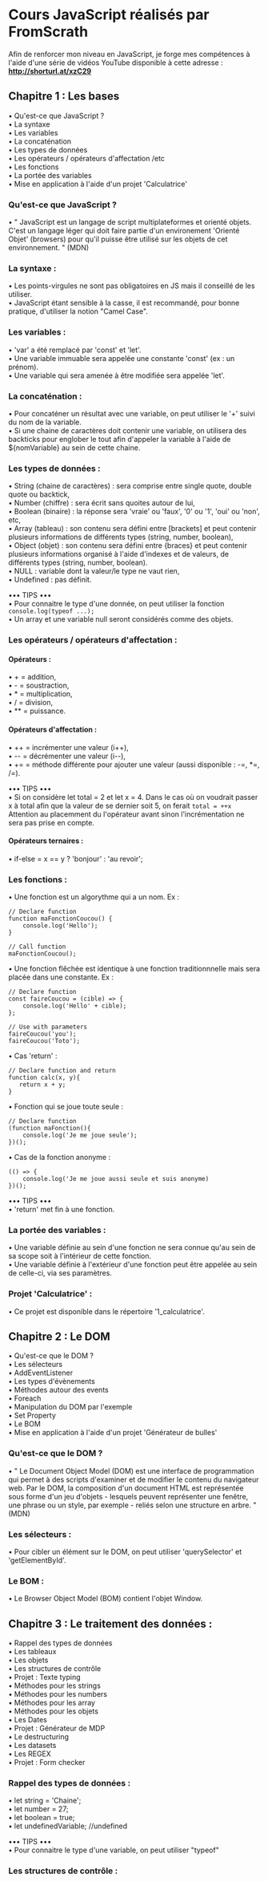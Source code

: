 # Cours JavaScript réalisés par FromScrath 

Afin de renforcer mon niveau en JavaScript, je forge mes compétences à l'aide d'une série de vidéos YouTube disponible à cette adresse : 
__http://shorturl.at/xzC29__

## Chapitre 1 : Les bases    

• Qu'est-ce que JavaScript ?       
• La syntaxe    
• Les variables    
• La concaténation    
• Les types de données    
• Les opérateurs / opérateurs d'affectation /etc  
• Les fonctions    
• La portée des variables      
• Mise en application à l'aide d'un projet 'Calculatrice'   


### Qu'est-ce que JavaScript ?   

• " JavaScript est un langage de script multiplateformes et orienté objets. C'est un langage léger qui doit faire partie d'un environement 'Orienté Objet' (browsers) pour qu'il puisse être utilisé sur les objets de cet environnement. " (MDN)

### La syntaxe :   

• Les points-virgules ne sont pas obligatoires en JS mais il conseillé de les utiliser.     
• JavaScript étant sensible à la casse, il est recommandé, pour bonne pratique, d'utiliser la notion "Camel Case".    

### Les variables :   

• 'var' a été remplacé par 'const' et 'let'.   
• Une variable immuable sera appelée une constante 'const' (ex : un prénom).    
• Une variable qui sera amenée à être modifiée sera appelée 'let'.    

### La concaténation :    

• Pour concaténer un résultat avec une variable, on peut utiliser le '+' suivi du nom de la variable.   
• Si une chaine de caractères doit contenir une variable, on utilisera des backticks pour englober le tout afin d'appeler la variable à l'aide de ${nomVariable} au sein de cette chaine.      

### Les types de données :   

• String (chaine de caractères)  : sera comprise entre single quote, double quote ou backtick,      
• Number (chiffre) : sera écrit sans quoites autour de lui,     
• Boolean (binaire) : la réponse sera 'vraie' ou 'faux', '0' ou '1', 'oui' ou 'non', etc,     
• Array (tableau) : son contenu sera défini entre [brackets] et peut contenir plusieurs informations de différents types (string, number, boolean),    
• Object (objet) : son contenu sera défini entre {braces} et peut contenir plusieurs informations organisé à l'aide d'indexes et de valeurs, de différents types (string, number, boolean).     
• NULL : variable dont la valeur/le type ne vaut rien,      
• Undefined : pas définit. 


••• TIPS •••    
• Pour connaitre le type d'une donnée, on peut utiliser la fonction ```console.log(typeof ...);```     
• Un array et une variable null seront considérés comme des objets.     

### Les opérateurs / opérateurs d'affectation :    

#### Opérateurs : 
• + = addition,    
• - = soustraction,      
• * = multiplication,     
• / = division,     
• ** = puissance.    

#### Opérateurs d'affectation :    
• ++ = incrémenter une valeur (i++),   
• -- = décrémenter une valeur (i--),   
• += = méthode différente pour ajouter une valeur (aussi disponible : -=, *=, /=).  

••• TIPS •••    
• Si on considère let total = 2 et let x = 4. Dans le cas où on voudrait passer x à total afin que la valeur de se dernier soit 5, on ferait ```total = ++x```  
Attention au placemment du l'opérateur avant sinon l'incrémentation ne sera pas prise en compte.     

#### Opérateurs ternaires :   
• if-else =  x == y ? 'bonjour' : 'au revoir';    

### Les fonctions :     
• Une fonction est un algorythme qui a un nom. Ex :   
```
// Declare function
function maFonctionCoucou() {
    console.log('Hello');
}

// Call function
maFonctionCoucou();
```    
• Une fonction flêchée est identique à une fonction traditionnnelle mais sera placée dans une constante. Ex :      
```
// Declare function
const faireCoucou = (cible) => {
    console.log('Hello' + cible);
};

// Use with parameters
faireCoucou('you');
faireCoucou('Toto');
```     
• Cas 'return' :    
```
// Declare function and return
function calc(x, y){
   return x + y;
}
```   
• Fonction qui se joue toute seule :     
```
// Declare function
(function maFonction(){
    console.log('Je me joue seule');
})();
```   
• Cas de la fonction anonyme :    
```
(() => {
    console.log('Je me joue aussi seule et suis anonyme)
})();
```    

••• TIPS •••    
• 'return' met fin à une fonction.    

### La portée des variables :    
• Une variable définie au sein d'une fonction ne sera connue qu'au sein de sa scope soit à l'intérieur de cette fonction.    
• Une variable définie à l'extérieur d'une fonction peut être appelée au sein de celle-ci, via ses paramètres.     

### Projet 'Calculatrice' : 
• Ce projet est disponible dans le répertoire '1_calculatrice'.    
    
        

## Chapitre 2 : Le DOM   
• Qu'est-ce que le DOM ?    
• Les sélecteurs   
• AddEventListener   
• Les types d'évènements   
• Méthodes autour des events   
• Foreach   
• Manipulation du DOM par l'exemple   
• Set Property   
• Le BOM    
• Mise en application à l'aide d'un projet 'Générateur de bulles'    

### Qu'est-ce que le DOM ?   
• " Le Document Object Model (DOM) est une interface de programmation qui permet à des scripts d'examiner et de modifier le contenu du navigateur web. Par le DOM, la composition d'un document HTML est représentée sous forme d'un jeu d'objets - lesquels peuvent représenter une fenêtre, une phrase ou un style, par exemple - reliés selon une structure en arbre. " (MDN)    

### Les sélecteurs :    
• Pour cibler un élément sur le DOM, on peut utiliser 'querySelector' et 'getElementById'.     

### Le BOM :     
• Le Browser Object Model (BOM) contient l'objet Window.     



## Chapitre 3 : Le traitement des données :    
• Rappel des types de données    
• Les tableaux    
• Les objets    
• Les structures de contrôle     
• Projet : Texte typing    
• Méthodes pour les strings    
• Méthodes pour les numbers    
• Méthodes pour les array    
• Méthodes pour les objets    
• Les Dates    
• Projet : Générateur de MDP    
• Le destructuring    
• Les datasets    
• Les REGEX     
• Projet : Form checker    

### Rappel des types de données :    
• let string = 'Chaine';    
• let number = 27;    
• let boolean = true;    
• let undefinedVariable; //undefined    

••• TIPS •••    
• Pour connaitre le type d'une variable, on peut utiliser "typeof"    

### Les structures de contrôle :    



